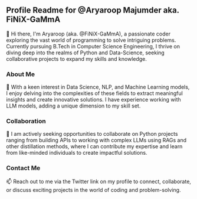 ## Profile Readme for @Aryaroop Majumder aka. FiNiX-GaMmA

👋 Hi there, I'm Aryaroop (aka. @FiNiX-GaMmA), a passionate coder exploring the vast world of programming to solve intriguing problems. Currently pursuing B.Tech in Computer Science Engineering, I thrive on diving deep into the realms of Python and Data-Science, seeking collaborative projects to expand my skills and knowledge.

### About Me
👀 With a keen interest in Data Science, NLP, and Machine Learning models, I enjoy delving into the complexities of these fields to extract meaningful insights and create innovative solutions. I have experience working with LLM models, adding a unique dimension to my skill set.

### Collaboration
💞️ I am actively seeking opportunities to collaborate on Python projects ranging from building APIs to working with complex LLMs using RAGs and other distillation methods, where I can contribute my expertise and learn from like-minded individuals to create impactful solutions.

### Contact Me
📫 Reach out to me via the Twitter link on my profile to connect, collaborate, or discuss exciting projects in the world of coding and problem-solving.

<!---
FiNiX-GaMmA/FiNiX-GaMmA is a ✨ special ✨ coder because he knows `All problems can be solved using simple steps` (this file).
--->
